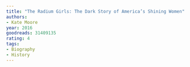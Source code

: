 ```yaml
---
title: "The Radium Girls: The Dark Story of America’s Shining Women"
authors:
- Kate Moore
year: 2016
goodreads: 31409135
rating: 4
tags:
- Biography
- History
---
```

